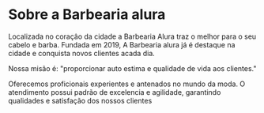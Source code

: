 <h1> Sobre a Barbearia alura</h1>

<p>Localizada no coraçâo da cidade a Barbearia Alura traz o melhor para o seu cabelo e barba.                                                                     Fundada em 2019, A Barbearia alura já é destaque na cidade e conquista novos clientes acada dia.</p>

<p>Nossa misão é: "proporcionar auto estima e qualidade de vida aos clientes."</p>

<p>Oferecemos proficionais experientes e antenados no mundo da moda. O atendimento possui padrão de excelencia                                                        e agilidade, garantindo qualidades e satisfação dos nossos clientes</p>